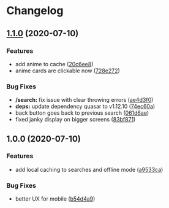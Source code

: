 # Changelog

## [1.1.0](https://www.github.com/Jabster28/mirai/compare/v1.0.0...v1.1.0) (2020-07-10)


### Features

* add anime to cache ([20c6ee8](https://www.github.com/Jabster28/mirai/commit/20c6ee8ab48df81dba9e8864a55aeb6a36435a30))
* anime cards are clickable now ([728e272](https://www.github.com/Jabster28/mirai/commit/728e272bd78b8d5f39b9fc078ccd1d6d549279bc))


### Bug Fixes

* **/search:** fix issue with clear throwing errors ([ae4d3f0](https://www.github.com/Jabster28/mirai/commit/ae4d3f023885dac8ee0d2018fbf21911cbd0a693))
* **deps:** update dependency quasar to v1.12.10 ([74ec60a](https://www.github.com/Jabster28/mirai/commit/74ec60a3ad91882cd47d7638c74151a50caebfe9))
* back button goes back to previous search ([061d6ae](https://www.github.com/Jabster28/mirai/commit/061d6aee5f766694a35ec6aafd66403c7884187f))
* fixed janky display on bigger screens ([83bf871](https://www.github.com/Jabster28/mirai/commit/83bf87194f3b8ae1d6e952bd3d89dbd780406fe8))

## 1.0.0 (2020-07-10)


### Features

* add local caching to searches and offline mode ([a9533ca](https://www.github.com/Jabster28/mirai/commit/a9533ca8a511c62440805adefcff2e226a9d2fb5))


### Bug Fixes

* better UX for mobile ([b54d4a9](https://www.github.com/Jabster28/mirai/commit/b54d4a9c714aefa05f3abfe4375c41ef5b9ca8c8))
